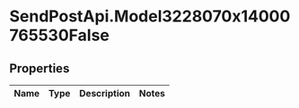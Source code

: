 # SendPostApi.Model3228070x14000765530False

## Properties
Name | Type | Description | Notes
------------ | ------------- | ------------- | -------------


